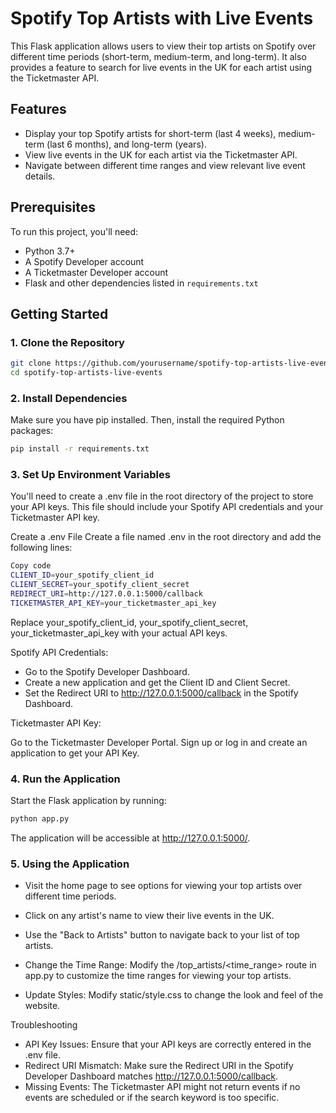 # Spotify Top Artists with Live Events

This Flask application allows users to view their top artists on Spotify over different time periods (short-term, medium-term, and long-term). It also provides a feature to search for live events in the UK for each artist using the Ticketmaster API.

## Features

- Display your top Spotify artists for short-term (last 4 weeks), medium-term (last 6 months), and long-term (years).
- View live events in the UK for each artist via the Ticketmaster API.
- Navigate between different time ranges and view relevant live event details.

## Prerequisites

To run this project, you'll need:

- Python 3.7+
- A Spotify Developer account
- A Ticketmaster Developer account
- Flask and other dependencies listed in `requirements.txt`

## Getting Started

### 1. Clone the Repository

```bash
git clone https://github.com/yourusername/spotify-top-artists-live-events.git
cd spotify-top-artists-live-events
```

### 2. Install Dependencies
Make sure you have pip installed. Then, install the required Python packages:

```bash
pip install -r requirements.txt
```

### 3. Set Up Environment Variables
You'll need to create a .env file in the root directory of the project to store your API keys. This file should include your Spotify API credentials and your Ticketmaster API key.

Create a .env File
Create a file named .env in the root directory and add the following lines:

```bash
Copy code
CLIENT_ID=your_spotify_client_id
CLIENT_SECRET=your_spotify_client_secret
REDIRECT_URI=http://127.0.0.1:5000/callback
TICKETMASTER_API_KEY=your_ticketmaster_api_key
```
Replace your_spotify_client_id, your_spotify_client_secret, your_ticketmaster_api_key with your actual API keys.

Spotify API Credentials:

- Go to the Spotify Developer Dashboard.
- Create a new application and get the Client ID and Client Secret.
- Set the Redirect URI to http://127.0.0.1:5000/callback in the Spotify Dashboard.

Ticketmaster API Key:

Go to the Ticketmaster Developer Portal.
Sign up or log in and create an application to get your API Key.

### 4. Run the Application
Start the Flask application by running:

```bash
python app.py
```
The application will be accessible at http://127.0.0.1:5000/.

### 5. Using the Application
- Visit the home page to see options for viewing your top artists over different time periods.
- Click on any artist's name to view their live events in the UK.
- Use the "Back to Artists" button to navigate back to your list of top artists.

- Change the Time Range: Modify the /top_artists/<time_range> route in app.py to customize the time ranges for viewing your top artists.
- Update Styles: Modify static/style.css to change the look and feel of the website.


Troubleshooting
- API Key Issues: Ensure that your API keys are correctly entered in the .env file.
- Redirect URI Mismatch: Make sure the Redirect URI in the Spotify Developer Dashboard matches http://127.0.0.1:5000/callback.
- Missing Events: The Ticketmaster API might not return events if no events are scheduled or if the search keyword is too specific.
